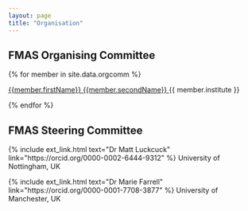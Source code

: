 ```yaml
---
layout: page
title: "Organisation"
---
```

<div class="w3-container">
<h2>FMAS Organising Committee</h2>
</div>
{% for member in site.data.orgcomm  %}  

  <div class="w3-container w3-cell  w3-half w3-mobile">
    <p> <a href="{{ member.orcid }}" rel="external">{{member.firstName}} {{member.secondName}} <span class="fas fa-external-link-alt"></span></a> {{ member.institute }}
    </p>
  </div>
{% endfor  %}

<h2 class="w3-container">FMAS Steering Committee</h2>

  <div class="w3-container w3-cell  w3-half w3-mobile">
    <p>{% include ext_link.html text="Dr Matt Luckcuck" link="https://orcid.org/0000-0002-6444-9312" %} University of Nottingham, UK
    </p>
  </div>
  <div class="w3-container w3-cell  w3-half w3-mobile">
    <p>{% include ext_link.html text="Dr Marie Farrell" link="https://orcid.org/0000-0001-7708-3877" %} University of Manchester, UK</p>
  </div>  


  




